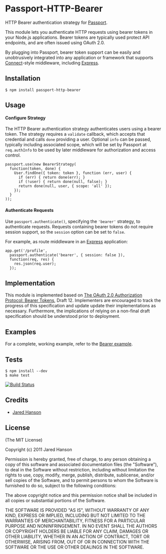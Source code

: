 # Passport-HTTP-Bearer

HTTP Bearer authentication strategy for [Passport](https://github.com/jaredhanson/passport).

This module lets you authenticate HTTP requests using bearer tokens in your
Node.js applications.  Bearer tokens are typically used protect API endpoints,
and are often issued using OAuth 2.0.

By plugging into Passport, bearer token support can be easily and unobtrusively
integrated into any application or framework that supports
[Connect](http://www.senchalabs.org/connect/)-style middleware, including
[Express](http://expressjs.com/).

## Installation

    $ npm install passport-http-bearer

## Usage

#### Configure Strategy

The HTTP Bearer authentication strategy authenticates users using a bearer
token.  The strategy requires a `validate` callback, which accepts that
credential and calls `done` providing a user.  Optional `info` can be passed,
typically including associated scope, which will be set by Passport at
`req.authInfo` to be used by later middleware for authorization and access
control.

    passport.use(new BearerStrategy(
      function(token, done) {
        User.findOne({ token: token }, function (err, user) {
          if (err) { return done(err); }
          if (!user) { return done(null, false); }
          return done(null, user, { scope: 'all' });
        });
      }
    ));

#### Authenticate Requests

Use `passport.authenticate()`, specifying the `'bearer'` strategy, to
authenticate requests.  Requests containing bearer tokens do not require session
support, so the `session` option can be set to `false`.

For example, as route middleware in an [Express](http://expressjs.com/)
application:

    app.get('/profile', 
      passport.authenticate('bearer', { session: false }),
      function(req, res) {
        res.json(req.user);
      });

## Implementation

This module is implemented based on [The OAuth 2.0 Authorization Protocol: Bearer Tokens](http://tools.ietf.org/html/draft-ietf-oauth-v2-bearer-12),
Draft 12.  Implementers are encouraged to track the progress of this
specification and update update their implementations as necessary.
Furthermore, the implications of relying on a non-final draft specification
should be understood prior to deployment.

## Examples

For a complete, working example, refer to the [Bearer example](https://github.com/jaredhanson/passport-http-bearer/tree/master/examples/bearer).

## Tests

    $ npm install --dev
    $ make test

[![Build Status](https://secure.travis-ci.org/jaredhanson/passport-http-bearer.png)](http://travis-ci.org/jaredhanson/passport-http-bearer)

## Credits

  - [Jared Hanson](http://github.com/jaredhanson)

## License

(The MIT License)

Copyright (c) 2011 Jared Hanson

Permission is hereby granted, free of charge, to any person obtaining a copy of
this software and associated documentation files (the "Software"), to deal in
the Software without restriction, including without limitation the rights to
use, copy, modify, merge, publish, distribute, sublicense, and/or sell copies of
the Software, and to permit persons to whom the Software is furnished to do so,
subject to the following conditions:

The above copyright notice and this permission notice shall be included in all
copies or substantial portions of the Software.

THE SOFTWARE IS PROVIDED "AS IS", WITHOUT WARRANTY OF ANY KIND, EXPRESS OR
IMPLIED, INCLUDING BUT NOT LIMITED TO THE WARRANTIES OF MERCHANTABILITY, FITNESS
FOR A PARTICULAR PURPOSE AND NONINFRINGEMENT. IN NO EVENT SHALL THE AUTHORS OR
COPYRIGHT HOLDERS BE LIABLE FOR ANY CLAIM, DAMAGES OR OTHER LIABILITY, WHETHER
IN AN ACTION OF CONTRACT, TORT OR OTHERWISE, ARISING FROM, OUT OF OR IN
CONNECTION WITH THE SOFTWARE OR THE USE OR OTHER DEALINGS IN THE SOFTWARE.
